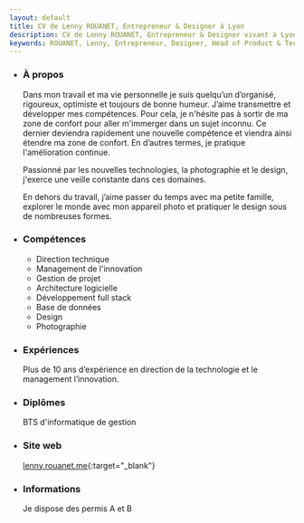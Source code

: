 ```yaml
---
layout: default
title: CV de Lenny ROUANET, Entrepreneur & Designer à Lyon
description: CV de Lenny ROUANET, Entrepreneur & Designer vivant à Lyon
keywords: ROUANET, Lenny, Entrepreneur, Designer, Head of Product & Tech, CTO, CPO, CIO, Produit, Direction technique, Innovation
---
```


- ### À propos
  
  Dans mon travail et ma vie personnelle je suis quelqu’un d’organisé, rigoureux, optimiste et toujours de bonne humeur.
  J’aime transmettre et développer mes compétences. Pour cela, je n'hésite pas à sortir de ma zone de confort pour aller m'immerger dans un sujet inconnu. Ce dernier deviendra rapidement une nouvelle compétence et viendra ainsi étendre ma zone de confort. En d’autres termes, je pratique l'amélioration continue.
  
  Passionné par les nouvelles technologies, la photographie et le design, j'exerce une veille constante dans ces domaines.
 
  En dehors du travail, j’aime passer du temps avec ma petite famille, explorer le monde avec mon appareil photo et pratiquer le design sous de nombreuses formes.


- ### Compétences

  - Direction technique
  - Management de l'innovation
  - Gestion de projet
  - Architecture logicielle
  - Développement full stack
  - Base de données
  - Design
  - Photographie


- ### Expériences
  
  Plus de 10 ans d’expérience en direction de la technologie et le management l’innovation.


- ### Diplômes
  
  BTS d'informatique de gestion


- ### Site web

  [lenny.rouanet.me](https://lenny.rouanet.me){:target="_blank"}


- ### Informations

  Je dispose des permis A et B
